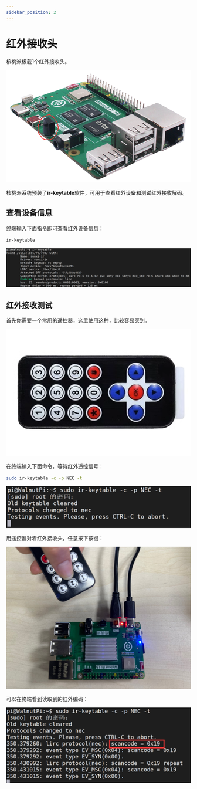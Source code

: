 ```yaml
---
sidebar_position: 2
---
```


# 红外接收头

核桃派板载1个红外接收头。

![ir1](./img/ir/ir1.png)

核桃派系统预装了**ir-keytable**软件，可用于查看红外设备和测试红外接收解码。

## 查看设备信息

终端输入下面指令即可查看红外设备信息：

```bash
ir-keytable
```
![ir2](./img/ir/ir2.png)

## 红外接收测试

首先你需要一个常用的遥控器，这里使用这种，比较容易买到。

![ir3](./img/ir/ir3.png)


在终端输入下面命令，等待红外遥控信号：

```bash
sudo ir-keytable -c -p NEC -t
```

![ir4](./img/ir/ir4.png)

用遥控器对着红外接收头，任意按下按键：

![ir5](./img/ir/ir5.png)

可以在终端看到读取到的红外编码：

![ir6](./img/ir/ir6.png)